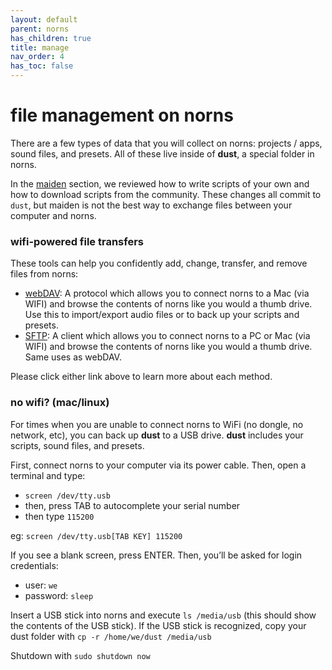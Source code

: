 ```yaml
---
layout: default
parent: norns
has_children: true
title: manage
nav_order: 4
has_toc: false
---
```


# file management on norns

There are a few types of data that you will collect on norns: projects / apps, sound files, and presets. All of these live inside of **dust**, a special folder in norns.

In the [maiden](../maiden) section, we reviewed how to write scripts of your own and how to download scripts from the community. These changes all commit to `dust`, but maiden is not the best way to exchange files between your computer and norns.

### wifi-powered file transfers

These tools can help you confidently add, change, transfer, and remove files from norns:

- [webDAV](../webdav): A protocol which allows you to connect norns to a Mac (via WIFI) and browse the contents of norns like you would a thumb drive. Use this to import/export audio files or to back up your scripts and presets.
- [SFTP](../sftp): A client which allows you to connect norns to a PC or Mac (via WIFI) and browse the contents of norns like you would a thumb drive. Same uses as webDAV.

Please click either link above to learn more about each method.

### no wifi? (mac/linux)

For times when you are unable to connect norns to WiFi (no dongle, no network, etc), you can back up **dust** to a USB drive. **dust** includes your scripts, sound files, and presets.

First, connect norns to your computer via its power cable. Then, open a terminal and type:

- `screen /dev/tty.usb`
- then, press TAB to autocomplete your serial number
- then type `115200`

eg: `screen /dev/tty.usb[TAB KEY] 115200`

If you see a blank screen, press ENTER. Then, you’ll be asked for login credentials:

- user: `we`
- password: `sleep`

Insert a USB stick into norns and execute `ls /media/usb` (this should show the contents of the USB stick). If the USB stick is recognized, copy your dust folder with `cp -r /home/we/dust /media/usb`

Shutdown with `sudo shutdown now`
